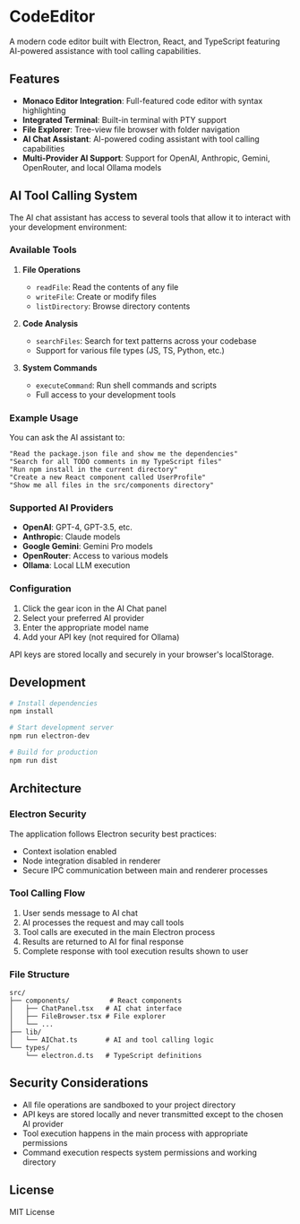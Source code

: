 # CodeEditor

A modern code editor built with Electron, React, and TypeScript featuring AI-powered assistance with tool calling capabilities.

## Features

- **Monaco Editor Integration**: Full-featured code editor with syntax highlighting
- **Integrated Terminal**: Built-in terminal with PTY support
- **File Explorer**: Tree-view file browser with folder navigation
- **AI Chat Assistant**: AI-powered coding assistant with tool calling capabilities
- **Multi-Provider AI Support**: Support for OpenAI, Anthropic, Gemini, OpenRouter, and local Ollama models

## AI Tool Calling System

The AI chat assistant has access to several tools that allow it to interact with your development environment:

### Available Tools

1. **File Operations**
   - `readFile`: Read the contents of any file
   - `writeFile`: Create or modify files
   - `listDirectory`: Browse directory contents

2. **Code Analysis**
   - `searchFiles`: Search for text patterns across your codebase
   - Support for various file types (JS, TS, Python, etc.)

3. **System Commands**
   - `executeCommand`: Run shell commands and scripts
   - Full access to your development tools

### Example Usage

You can ask the AI assistant to:

```
"Read the package.json file and show me the dependencies"
"Search for all TODO comments in my TypeScript files"
"Run npm install in the current directory"
"Create a new React component called UserProfile"
"Show me all files in the src/components directory"
```

### Supported AI Providers

- **OpenAI**: GPT-4, GPT-3.5, etc.
- **Anthropic**: Claude models
- **Google Gemini**: Gemini Pro models
- **OpenRouter**: Access to various models
- **Ollama**: Local LLM execution

### Configuration

1. Click the gear icon in the AI Chat panel
2. Select your preferred AI provider
3. Enter the appropriate model name
4. Add your API key (not required for Ollama)

API keys are stored locally and securely in your browser's localStorage.

## Development

```bash
# Install dependencies
npm install

# Start development server
npm run electron-dev

# Build for production
npm run dist
```

## Architecture

### Electron Security

The application follows Electron security best practices:
- Context isolation enabled
- Node integration disabled in renderer
- Secure IPC communication between main and renderer processes

### Tool Calling Flow

1. User sends message to AI chat
2. AI processes the request and may call tools
3. Tool calls are executed in the main Electron process
4. Results are returned to AI for final response
5. Complete response with tool execution results shown to user

### File Structure

```
src/
├── components/          # React components
│   ├── ChatPanel.tsx   # AI chat interface
│   ├── FileBrowser.tsx # File explorer
│   └── ...
├── lib/
│   └── AIChat.ts       # AI and tool calling logic
└── types/
    └── electron.d.ts   # TypeScript definitions
```

## Security Considerations

- All file operations are sandboxed to your project directory
- API keys are stored locally and never transmitted except to the chosen AI provider
- Tool execution happens in the main process with appropriate permissions
- Command execution respects system permissions and working directory

## License

MIT License
